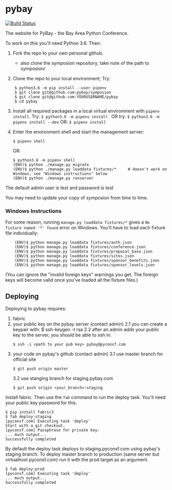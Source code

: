 # pybay

[![Build Status](https://travis-ci.org/pybay/pybay.svg)](https://travis-ci.org/pybay)

The website for PyBay - the Bay Area Python Conference.

To work on this you'll need Python 3.6. Then:

1. Fork the repo to your own personal github.
    - also clone the symposion repository, take note of the path to symposion/

2. Clone the repo to your local environment; Try:
```
    $ python3.6 -m pip install --user pipenv
    $ git clone git@github.com:pybay/symposion
    $ git clone git@github.com:YOURUSERNAME/pybay
    $ cd pybay
```

3. Install all required packages in a local virtual environment with `pipenv install`.
    Try: 
    ```$ python3.6 -m pipenv install ```
    OR try: 
    ```$ python3.6 -m pipenv install --dev```
    OR: 
    ```$ pipenv install```

4. Enter the environment shell and start the management server:
    ```
    $ pipenv shell
    ```
    OR: 
    ```
    $ python3.6 -m pipenv shell
    (ENV)$ python ./manage.py migrate
    (ENV)$ python ./manage.py loaddata fixtures/*     # doesn't work on Windows, see "Windows instructions" below
    (ENV)$ python ./manage.py runserver
     ```
     
The default admin user is test and password is test

You may need to update your copy of symposion from time to time.

### Windows Instructions

For some reason, running `manage.py loaddata fixtures/*` gives a `No fixture named '*' found` error on Windows. You'll have to load each fixture file individually:
```
    (ENV)$ python manage.py loaddata fixtures/auth.json
    (ENV)$ python manage.py loaddata fixtures/conference.json
    (ENV)$ python manage.py loaddata fixtures/proposal_base.json
    (ENV)$ python manage.py loaddata fixtures/sites.json
    (ENV)$ python manage.py loaddata fixtures/sponsor_benefits.json
    (ENV)$ python manage.py loaddata fixtures/sponsor_levels.json
```
(You can ignore the "invalid foreign keys" warnings you get. The foreign keys will become valid once you've loaded all the fixture files.)

## Deploying

Deploying to pybay requires: 

1. fabric
2. your public key on the pybay server (contact admin)
   2.1 you can create a keypair with: $ ssh-keygen -t rsa
   2.2 after an admin adds your public key to the server, you should be able to ssh in:
   ```
   $ ssh -i <path to your pub key> pybay@pyconsf.com
   ```
3. your code on pybay's github (contact admin)
   3.1 use master branch for official site
   ```
   $ git push origin master
   ```
   3.2 use stanging branch for staging.pybay.com
   ``` 
   $ git push origin <your_branch>:staging
   ```

Install fabric. Then use the `fab` command to run the deploy
task. You'll need your public key password for this.
```
$ pip install fabric3
$ fab deploy:staging
[pyconsf.com] Executing task 'deploy'
Start with a git checkout.
[pyconsf.com] Passphrase for private key:
... much output...
Successfully completed
```
By default the deploy task deploys to staging.pyconsf.com using pybay's
staging branch.  To deploy master branch to production (same server but
virtualhost pyconsf.com) run it with the prod target as an argument.
```
$ fab deploy:prod
[pyconsf.com] Executing task 'deploy'
... much output...
Successfully completed
```    
